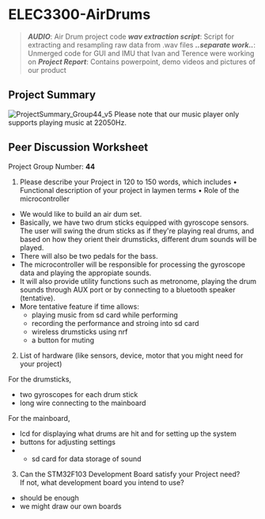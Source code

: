 # ELEC3300-AirDrums

> **_AUDIO_**: Air Drum project code
> **_wav extraction script_**: Script for extracting and resampling raw data from .wav files
> **_..separate work.._**: Unmerged code for GUI and IMU that Ivan and Terence were working on
> **_Project Report_**: Contains powerpoint, demo videos and pictures of our product

## Project Summary
![ProjectSummary_Group44_v5](https://user-images.githubusercontent.com/90342420/205483997-fbf42bf1-da19-4e9c-998b-b0f36d36b89f.svg)
Please note that our music player only supports playing music at 22050Hz.

## Peer Discussion Worksheet

Project Group Number: **44**
1.	Please describe your Project in 120 to 150 words, which includes 
•	Functional description of your project in laymen terms
•	Role of the microcontroller

- We would like to build an air dum set.
- Basically, we have two drum sticks equipped with gyroscope sensors. The user will swing the drum sticks as if they're playing real drums, and based on how they orient their drumsticks, different drum sounds will be played.
- There will also be two pedals for the bass.
- The microcontroller will be responsible for processing the gyroscope data and playing the appropiate sounds.
- It will also provide utility functions such as metronome, playing the drum sounds through AUX port or by connecting to a bluetooth speaker (tentative).
- More tentative feature if time allows:
  - playing music from sd card while performing
  - recording the performance and stroing into sd card
  - wireless drumsticks using nrf
  - a button for muting

2.	List of hardware (like sensors, device, motor that you might need for your project)

For the drumsticks,
- two gyroscopes for each drum stick
- long wire connecting to the mainboard

For the mainboard,
- lcd for displaying what drums are hit and for setting up the system
- buttons for adjusting settings
- - sd card for data storage of sound

3.	Can the STM32F103 Development Board satisfy your Project need?  
If not, what development board you intend to use? 

- should be enough
- we might draw our own boards

